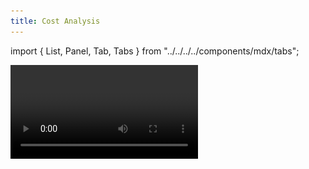 ```yaml
---
title: Cost Analysis
---
```


import { List, Panel, Tab, Tabs } from "../../../../components/mdx/tabs";

<Video videoId="R6Rq4kU_GfM" />

Cost analysis is a useful tool to make your API more secure. With Hot Chocolate, static cost analysis is built in, and is based on the draft [IBM Cost Analysis specification](https://ibm.github.io/graphql-specs/cost-spec.html).

# Directives

## Cost directive

The purpose of the `@cost` directive is to define a weight for GraphQL types, fields, and arguments. Static analysis can use these weights when calculating the overall cost of a query or response.

The `weight` argument defines what value to add to the overall cost for every
appearance, or possible appearance, of a type, field, argument, etc.

The `@cost` directive can be applied to argument definitions, enums, field definitions, input field definitions, object types, and scalars.

## List Size directive

The purpose of the `@listSize` directive is to either inform the static analysis about the size of returned lists (if that information is statically available), or to point the analysis to where to find that information.

- The `assumedSize` argument can be used to statically define the maximum length of a list returned by a field.
- The `slicingArguments` argument can be used to define which of the field's arguments with numeric type are slicing arguments, so that their value determines the size of the list returned by that field. It may specify a list of multiple slicing arguments.
- The `sizedFields` argument can be used to define that the value of the `assumedSize` argument or of a slicing argument does not affect the size of a list returned by a field itself, but that of a list returned by one of its sub-fields.
- The `requireOneSlicingArgument` argument can be used to inform the static analysis that it should expect that exactly one of the defined slicing arguments is present in a query. If that is not the case (i.e., if none or multiple slicing arguments are present), the static analysis will throw an error.

The `@listSize` directive can only be applied to field definitions.

# Defaults

By default, Hot Chocolate will apply a cost weight of `10` to async resolvers, `1` to composite types, and `0` to scalar fields.

Filtering and sorting field arguments and operations also have default cost weights, as shown in their respective [Options](#options) section below.

Finally, resolvers using pagination will have list size settings applied automatically:

<Tabs defaultValue={"connection"}>
  <List>
    <Tab value="connection">Connection</Tab>
    <Tab value="offset">Offset</Tab>
  </List>

  <Panel value="connection">

  ```graphql
  books(first: Int, after: String, last: Int, before: String): BooksConnection
    @listSize(
      assumedSize: 50
      slicingArguments: ["first", "last"]
      sizedFields: ["edges", "nodes"]
    )
    @cost(weight: "10")
  ```

  </Panel>
  <Panel value="offset">

  ```graphql
  books(skip: Int, take: Int): BooksCollectionSegment
    @listSize(
      assumedSize: 50
      slicingArguments: ["take"]
      sizedFields: ["items"]
    )
    @cost(weight: "10")
  ```

  </Panel>
</Tabs>

# Applying a cost weight

<ExampleTabs>

<Annotation>

When using an annotation-based implementation, apply the `Cost` attribute to the query resolver.

```csharp
[QueryType]
public static class Query
{
    [Cost(100)]
    public static Book GetBook() => new("C# in depth.", new Author("Jon Skeet"));
}
```

</Annotation>

<Code>

When using a code-first implementation, invoke the `Cost` method on the `IObjectFieldDescriptor`.

```csharp
public sealed class QueryType : ObjectType
{
    protected override void Configure(IObjectTypeDescriptor descriptor)
    {
        descriptor.Name(OperationTypeNames.Query);

        descriptor
            .Field("book")
            .Resolve(_ => new Book("C# in depth.", new Author("Jon Skeet")))
            .Cost(100);
    }
}
```

</Code>

<Schema>

When using a schema-first implementation, apply the `@cost` directive to the field.

```csharp
builder.Services
    .AddGraphQLServer()
    .AddDocumentFromString(
        """
        type Query {
            book: Book @cost(weight: "100")
        }

        type Book {
            title: String!
            author: Author!
        }

        type Author {
            name: String!
        }
        """)
    .BindRuntimeType<Query>();

public sealed class Query
{
    public Book GetBook() => new("C# in depth.", new Author("Jon Skeet"));
}
```

</Schema>

</ExampleTabs>

# Applying list size settings

<ExampleTabs>

<Annotation>

When using an annotation-based implementation, apply the `ListSize` attribute to a query resolver returning a list of items.

```csharp
[QueryType]
public static class Query
{
    [ListSize(
        AssumedSize = 100,
        SlicingArguments = ["first", "last"],
        SizedFields = ["edges", "nodes"],
        RequireOneSlicingArgument = false)]
    public static IEnumerable<Book> GetBooks()
        => [new("C# in depth.", new Author("Jon Skeet"))];
}
```

</Annotation>

<Code>

When using a code-first implementation, invoke the `ListSize` method on the `IObjectFieldDescriptor`.

```csharp
public sealed class QueryType : ObjectType
{
    protected override void Configure(IObjectTypeDescriptor descriptor)
    {
        descriptor.Name(OperationTypeNames.Query);

        descriptor
            .Field("books")
            .Resolve<IEnumerable<Book>>(
                _ => [new Book("C# in depth.", new Author("Jon Skeet"))])
            .ListSize(
                assumedSize: 100,
                slicingArguments: ["first", "last"],
                sizedFields: ["edges", "nodes"],
                requireOneSlicingArgument: false);
    }
}
```

</Code>

<Schema>

When using a schema-first implementation, apply the `@listSize` directive to a field returning a list of items.

```csharp
builder.Services
    .AddGraphQLServer()
    .AddDocumentFromString(
        """
        type Query {
            books: [Book!]!
                @listSize(
                    assumedSize: 100,
                    slicingArguments: ["first", "last"],
                    sizedFields: ["edges", "nodes"],
                    requireOneSlicingArgument: false
                )
        }

        type Book {
            title: String!
            author: Author!
        }

        type Author {
            name: String!
        }
        """)
    .BindRuntimeType<Query>();

public sealed class Query
{
    public IEnumerable<Book> GetBooks()
        => [new("C# in depth.", new Author("Jon Skeet"))];
}
```

</Schema>

</ExampleTabs>

# Cost metrics

Cost metrics include two properties, `FieldCost` and `TypeCost`:

- `FieldCost` represents the execution impact on the server.
- `TypeCost` represents the data impact on the server (instantiated objects).

## Accessing cost metrics

To access the cost metrics via the `IResolverContext` or `IMiddlewareContext`, use the context data key `WellKnownContextData.CostMetrics`:

<Tabs defaultValue={"resolver"}>
  <List>
    <Tab value="resolver">Resolver</Tab>
    <Tab value="middleware">Middleware</Tab>
  </List>

  <Panel value="resolver">

  ```csharp
  public static Book GetBook(IResolverContext resolverContext)
  {
      const string key = WellKnownContextData.CostMetrics;
      var costMetrics = (CostMetrics)resolverContext.ContextData[key]!;

      double fieldCost = costMetrics.FieldCost;
      double typeCost = costMetrics.TypeCost;

      // ...
  }
  ```

  </Panel>
  <Panel value="middleware">

  ```csharp
  public static class MyMiddlewareObjectFieldDescriptorExtension
  {
      public static IObjectFieldDescriptor UseMyMiddleware(
          this IObjectFieldDescriptor descriptor)
      {
          return descriptor
              .Use(next => async context =>
              {
                  const string key = WellKnownContextData.CostMetrics;
                  var costMetrics = (CostMetrics)context.ContextData[key]!;

                  double fieldCost = costMetrics.FieldCost;
                  double typeCost = costMetrics.TypeCost;

                  await next(context);
              });
      }
  }
  ```

  </Panel>
</Tabs>

## Reporting cost metrics

To output the cost metrics, set an HTTP header named `GraphQL-Cost` with one of the following values:

| Value      | Description                                                            |
|------------|------------------------------------------------------------------------|
| `report`   | The request is executed, and the costs are reported in the response.   |
| `validate` | The costs are reported in the response, without executing the request. |

> Note: When using `validate`, Banana Cake Pop will currently _not_ display the response in the `Response` pane. Until this is fixed, you can inspect the response body in the request log.

![Reporting costs in BCP](../../../../images/reporting-costs.webp)

# Cost calculation examples

## Field cost

<Tabs defaultValue={"object"}>
  <List>
    <Tab value="object">Object</Tab>
    <Tab value="connection">Connection</Tab>
  </List>

  <Panel value="object">

  ```graphql
  query {
    book {     # 10 (async resolver)
      title    # 0  (scalar)
      author { # 1  (composite type)
        name   # 0  (scalar)
      }
    }
  }

  # Field cost: 11
  ```

  </Panel>
  <Panel value="connection">

  ```graphql
  query {
    books(first: 50) { # 10 (async resolver)
      edges {          # 1  (composite type)
        node {         # 50 (1 [composite type] x 50 items)
          title        # 0  (scalar)
          author {     # 50 (1 [composite type] x 50 items)
            name       # 0  (scalar)
          }
        }
      }
    }
  }

  # Field cost: 111
  ```

  </Panel>
</Tabs>

## Type cost

<Tabs defaultValue={"object"}>
  <List>
    <Tab value="object">Object</Tab>
    <Tab value="connection">Connection</Tab>
  </List>

  <Panel value="object">

  ```graphql
  query {      # 1 Query
    book {     # 1 Book
      title
      author { # 1 Author
        name
      }
    }
  }

  # Type cost: 3
  ```

  </Panel>
  <Panel value="connection">

  ```graphql
  query {              # 1  Query
    books(first: 50) { # 50 BooksConnections
      edges {          # 1  BooksEdge
        node {         # 50 Books
          title
          author {     # 50 Authors
            name
          }
        }
      }
    }
  }

  # Type cost: 152
  ```

  </Panel>
</Tabs>

# Options

## Cost options

Options for cost analysis.

| Option              | Description                                                   | Default |
|---------------------|---------------------------------------------------------------|---------|
| MaxFieldCost        | Gets or sets the maximum allowed field cost.                  | 1_000   |
| MaxTypeCost         | Gets or sets the maximum allowed type cost.                   | 1_000   |
| EnforceCostLimits   | Defines if the analyzer shall enforce cost limits.            | true    |
| ApplyCostDefaults   | Defines if cost defaults shall be applied to the schema.      | true    |
| DefaultResolverCost | Gets or sets the default cost for an async resolver pipeline. | 10.0    |

Modifying cost options:

```csharp
builder.Services
    .AddGraphQLServer()
    .ModifyCostOptions(options =>
    {
        options.MaxFieldCost = 1_000;
        options.MaxTypeCost = 1_000;
        options.EnforceCostLimits = true;
        options.ApplyCostDefaults = true;
        options.DefaultResolverCost = 10.0;
    });
```

## Filtering cost options

Represents the cost options for filtering.

| Option                              | Description                                                                | Default |
|-------------------------------------|----------------------------------------------------------------------------|---------|
| DefaultFilterArgumentCost           | Gets or sets the default cost for a filter argument.                       | 10.0    |
| DefaultFilterOperationCost          | Gets or sets the default cost for a filter operation.                      | 10.0    |
| DefaultExpensiveFilterOperationCost | Gets or sets the default cost for an expensive filter argument.            | 20.0    |
| VariableMultiplier                  | Gets or sets a multiplier when a variable is used for the filter argument. | 5       |

Modifying filtering cost options:

```csharp
builder.Services
    .AddGraphQLServer()
    .ModifyCostOptions(options =>
    {
        options.Filtering.DefaultFilterArgumentCost = 10.0;
        options.Filtering.DefaultFilterOperationCost = 10.0;
        options.Filtering.DefaultExpensiveFilterOperationCost = 20.0;
        options.Filtering.VariableMultiplier = 5;
    });
```

## Sorting cost options

Represents the cost options for sorting.

| Option                   | Description                                                            | Default |
|--------------------------|------------------------------------------------------------------------|---------|
| DefaultSortArgumentCost  | Gets or sets the default cost for a sort argument.                     | 10.0    |
| DefaultSortOperationCost | Gets or sets the default cost for a sort operation.                    | 10.0    |
| VariableMultiplier       | Gets or sets multiplier when a variable is used for the sort argument. | 5       |

Modifying sorting cost options:

```csharp
builder.Services
    .AddGraphQLServer()
    .ModifyCostOptions(options =>
    {
        options.Sorting.DefaultSortArgumentCost = 10.0;
        options.Sorting.DefaultSortOperationCost = 10.0;
        options.Sorting.VariableMultiplier = 5;
    });
```

# Disabling cost analysis

While we generally don't recommended disabling cost analysis, you may wish to do so if you're using other methods to restrict operation complexity. If that's the case, simply set the `disableCostAnalyzer` option to `true`:

```csharp
builder.Services
    .AddGraphQLServer(disableCostAnalyzer: true)
```

